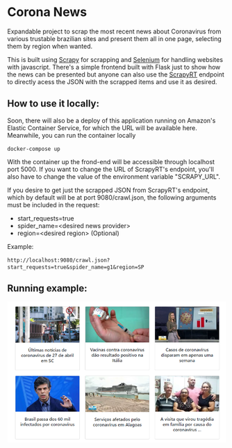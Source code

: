 # Corona News

Expandable project to scrap the most recent news about Coronavirus from various trustable brazilian sites and present them all in one page, selecting them by region when wanted. 

This is built using [Scrapy](https://github.com/scrapy/scrapy) for scrapping and [Selenium](https://github.com/SeleniumHQ/selenium) for handling websites with javascript. There's a simple frontend built with Flask just to show how the news can be presented but anyone can also use the [ScrapyRT](https://github.com/scrapinghub/scrapyrt) endpoint to directly acess the JSON with the scrapped items and use it as desired.

## How to use it locally:

Soon, there will also be a deploy of this application running on Amazon's Elastic Container Service, for which the URL will be available here. Meanwhile, you can run the container locally 

```
docker-compose up
```
With the container up the frond-end will be accessible through localhost port 5000. If you want to change the URL of ScrapyRT's endpoint, you'll also have to change the value of the environment variable "SCRAPY_URL". 

If you desire to get just the scrapped JSON from ScrapyRT's endpoint, which by default will be at port 9080/crawl.json, the following arguments must be included in the request:
* start_requests=true
* spider_name=\<desired news provider>
* region=\<desired region> (Optional)

Example:
```
http://localhost:9080/crawl.json?start_requests=true&spider_name=g1&region=SP
```
## Running example:
![print](frontendPrint.png)
